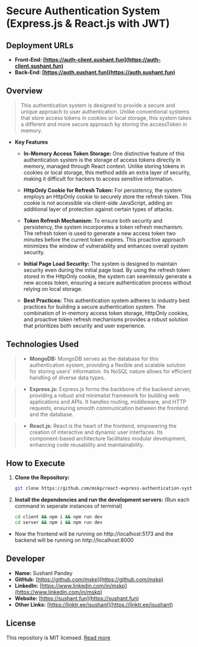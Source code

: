 # Secure Authentication System (Express.js & React.js with JWT)

## Deployment URLs

- **Front-End: [https://auth-client.sushant.fun](https://auth-client.sushant.fun)**
- **Back-End: [https://auth.sushant.fun](https://auth.sushant.fun)**

## Overview

> This authentication system is designed to provide a secure and unique approach to user authentication. Unlike conventional systems that store access tokens in cookies or local storage, this system takes a different and more secure approach by storing the accessToken in memory.

- **Key Features**

  - **In-Memory Access Token Storage:** One distinctive feature of this authentication system is the storage of access tokens directly in memory, managed through React context. Unlike storing tokens in cookies or local storage, this method adds an extra layer of security, making it difficult for hackers to access sensitive information.

  - **HttpOnly Cookie for Refresh Token:** For persistency, the system employs an HttpOnly cookie to securely store the refresh token. This cookie is not accessible via client-side JavaScript, adding an additional layer of protection against certain types of attacks.

  - **Token Refresh Mechanism:** To ensure both security and persistency, the system incorporates a token refresh mechanism. The refresh token is used to generate a new access token two minutes before the current token expires. This proactive approach minimizes the window of vulnerability and enhances overall system security.

  - **Initial Page Load Security:** The system is designed to maintain security even during the initial page load. By using the refresh token stored in the HttpOnly cookie, the system can seamlessly generate a new access token, ensuring a secure authentication process without relying on local storage.

  - **Best Practices:** This authentication system adheres to industry best practices for building a secure authentication system. The combination of in-memory access token storage, HttpOnly cookies, and proactive token refresh mechanisms provides a robust solution that prioritizes both security and user experience.

## Technologies Used

> - **MongoDB:** MongoDB serves as the database for this authentication system, providing a flexible and scalable solution for storing users' information. Its NoSQL nature allows for efficient handling of diverse data types.

> - **Express.js:** Express.js forms the backbone of the backend server, providing a robust and minimalist framework for building web applications and APIs. It handles routing, middleware, and HTTP requests, ensuring smooth communication between the frontend and the database.

> - **React.js:** React is the heart of the frontend, empowering the creation of interactive and dynamic user interfaces. Its component-based architecture facilitates modular development, enhancing code reusability and maintainability.

## How to Execute

1. **Clone the Repository:**

   ```bash
   git clone https://github.com/mskp/react-express-authentication-system
   ```

2. **Install the dependencies and run the development servers:** (Run each command in seperate instances of terminal)

   ```bash
   cd client && npm i && npm run dev
   cd server && npm i && npm run dev
   ```

- Now the frontend will be running on http://localhost:5173 and the backend will be running on http://localhost:8000

## Developer

- **Name:** Sushant Pandey
- **GitHub:** [https://github.com/mskp](https://github.com/mskp)
- **LinkedIn:** [https://www.linkedin.com/in/mskp](https://www.linkedin.com/in/mskp)
- **Website:** [https://sushant.fun](https://sushant.fun)
- **Other Links:** [https://linktr.ee/isushant](https://linktr.ee/isushant)

## License

This repository is MIT licensed. [Read more](./LICENSE)
